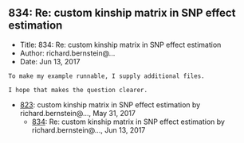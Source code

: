 ## 834: Re: custom kinship matrix in SNP effect estimation

- Title: 834: Re: custom kinship matrix in SNP effect estimation
- Author: richard.bernstein@...
- Date: Jun 13, 2017
```
To make my example runnable, I supply additional files.

I hope that makes the question clearer.
```

- [823](0823.md): custom kinship matrix in SNP effect estimation by richard.bernstein@..., May 31, 2017
    - [834](0834.md): Re: custom kinship matrix in SNP effect estimation by richard.bernstein@..., Jun 13, 2017
